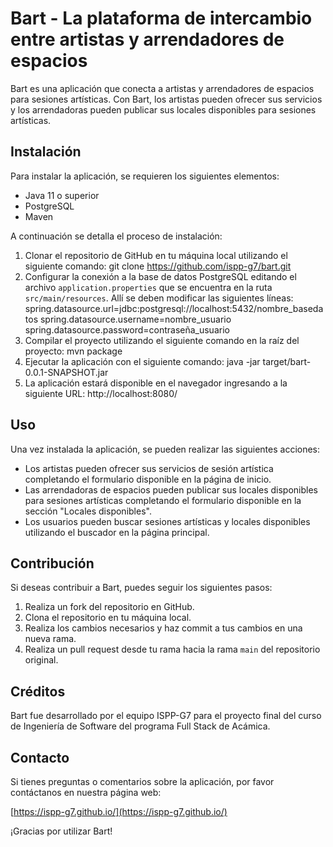 # Bart - La plataforma de intercambio entre artistas y arrendadores de espacios

Bart es una aplicación que conecta a artistas y arrendadores de espacios para sesiones artísticas. Con Bart, los artistas pueden ofrecer sus servicios y los arrendadoras pueden publicar sus locales disponibles para sesiones artísticas.

## Instalación

Para instalar la aplicación, se requieren los siguientes elementos:

-   Java 11 o superior
-   PostgreSQL
-   Maven

A continuación se detalla el proceso de instalación:
 1.  Clonar el repositorio de GitHub en tu máquina local utilizando el siguiente comando:
 git clone https://github.com/ispp-g7/bart.git
 2.  Configurar la conexión a la base de datos PostgreSQL editando el archivo `application.properties` que se encuentra en la ruta `src/main/resources`. Allí se deben modificar las siguientes líneas:
 spring.datasource.url=jdbc:postgresql://localhost:5432/nombre_basedatos
spring.datasource.username=nombre_usuario
spring.datasource.password=contraseña_usuario
3.  Compilar el proyecto utilizando el siguiente comando en la raíz del proyecto:
mvn package
4.  Ejecutar la aplicación con el siguiente comando:
java -jar target/bart-0.0.1-SNAPSHOT.jar
5.  La aplicación estará disponible en el navegador ingresando a la siguiente URL:
http://localhost:8080/
## Uso

Una vez instalada la aplicación, se pueden realizar las siguientes acciones:

-   Los artistas pueden ofrecer sus servicios de sesión artística completando el formulario disponible en la página de inicio.
-   Las arrendadoras de espacios pueden publicar sus locales disponibles para sesiones artísticas completando el formulario disponible en la sección "Locales disponibles".
-   Los usuarios pueden buscar sesiones artísticas y locales disponibles utilizando el buscador en la página principal.

## Contribución

Si deseas contribuir a Bart, puedes seguir los siguientes pasos:

1.  Realiza un fork del repositorio en GitHub.
2.  Clona el repositorio en tu máquina local.
3.  Realiza los cambios necesarios y haz commit a tus cambios en una nueva rama.
4.  Realiza un pull request desde tu rama hacia la rama `main` del repositorio original.

## Créditos

Bart fue desarrollado por el equipo ISPP-G7 para el proyecto final del curso de Ingeniería de Software del programa Full Stack de Acámica.

## Contacto

Si tienes preguntas o comentarios sobre la aplicación, por favor contáctanos en nuestra página web:

[https://ispp-g7.github.io/](https://ispp-g7.github.io/)

¡Gracias por utilizar Bart!
